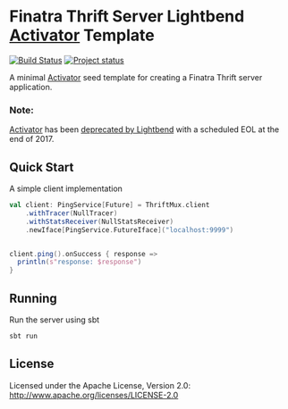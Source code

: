 # Finatra Thrift Server Lightbend [Activator](https://www.lightbend.com/activator/docs) Template

[![Build Status](https://secure.travis-ci.org/twitter/finatra-activator-thrift-seed.png?branch=master)](http://travis-ci.org/twitter/finatra-activator-thrift-seed?branch=master)
[![Project status](https://img.shields.io/badge/status-deprecated-lightgrey.svg)](#status)

A minimal [Activator](https://www.lightbend.com/activator/docs) seed template for creating a Finatra Thrift server application.

### Note:

[Activator](https://www.lightbend.com/activator/docs) has been [deprecated by Lightbend](https://www.lightbend.com/blog/introducing-a-new-way-to-get-started-with-lightbend-technologies-and-saying-goodbye-to-activator) with a scheduled EOL at the end of 2017.

## Quick Start

A simple client implementation

```scala
val client: PingService[Future] = ThriftMux.client
    .withTracer(NullTracer)
    .withStatsReceiver(NullStatsReceiver)
    .newIface[PingService.FutureIface]("localhost:9999")


client.ping().onSuccess { response =>
  println(s"response: $response")
}
```

## Running

Run the server using sbt
```sh
sbt run
```

## License

Licensed under the Apache License, Version 2.0: http://www.apache.org/licenses/LICENSE-2.0
